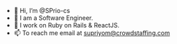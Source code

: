 - 👋 Hi, I’m @SPrio-cs
- 👀 I am a Software Engineer.
- 🌱 I work on Ruby on Rails & ReactJS.
- 📫 To reach me email at supriyom@crowdstaffing.com

<!---
SPrio-cs/SPrio-cs is a ✨ special ✨ repository because its `README.md` (this file) appears on your GitHub profile.
You can click the Preview link to take a look at your changes.
--->
